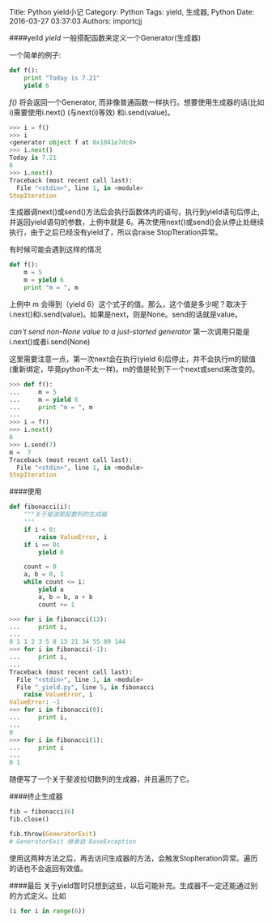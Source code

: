 Title: Python yield小记
Category: Python
Tags: yield, 生成器, Python
Date: 2016-03-27 03:37:03
Authors: importcjj

####yeild
*yield* 一般搭配函数来定义一个Generator(生成器)

一个简单的例子:

```python
def f():
	print "Today is 7.21"
	yield 6
```
*f()* 将会返回一个Generator, 而非像普通函数一样执行。想要使用生成器的话(比如 i)需要使用i.next() (与next(i)等效) 和i.send(value)。

```python
>>> i = f()
>>> i
<generator object f at 0x1041e7dc0>
>>> i.next()
Today is 7.21
6
>>> i.next()
Traceback (most recent call last):
  File "<stdin>", line 1, in <module>
StopIteration
```
生成器调next()或send()方法后会执行函数体内的语句，执行到yield语句后停止, 并返回yield语句的参数，上例中就是 6。再次使用next()或send()会从停止处继续执行，由于之后已经没有yield了，所以会raise StopTteration异常。

有时候可能会遇到这样的情况

```python
def f():
	m = 5
	m = yield 6
	print "m = ", m
```
上例中 m 会得到（yield 6）这个式子的值。那么，这个值是多少呢？取决于i.next()和i.send(value)。如果是next，则是None。send的话就是value。

*can't send non-None value to a just-started generator* 第一次调用只能是
i.next()或者i.send(None)

这里需要注意一点，第一次next会在执行(yield 6)后停止，并不会执行m的赋值(重新绑定，毕竟python不太一样)。m的值是轮到下一个next或send来改变的。

```python
>>> def f():
...     m = 5 
...     m = yield 6
...     print "m = ", m
... 
>>> i = f()
>>> i.next()
6
>>> i.send(7)
m =  7
Traceback (most recent call last):
  File "<stdin>", line 1, in <module>
StopIteration
```

####使用
```python
def fibonacci(i):
    """关于斐波那契数列的生成器
    """
    if i < 0:
        raise ValueError, i
    if i == 0:
        yield 0

    count = 0
    a, b = 0, 1
    while count <= i:
        yield a
        a, b = b, a + b
        count += 1

>>> for i in fibonacci(13):
...     print i,
... 
0 1 1 2 3 5 8 13 21 34 55 89 144
>>> for i in fibonacci(-1):
...     print i,
... 
Traceback (most recent call last):
  File "<stdin>", line 1, in <module>
  File "_yield.py", line 5, in fibonacci
    raise ValueError, i
ValueError: -1
>>> for i in fibonacci(0):
...     print i,
... 
0
>>> for i in fibonacci(1):
...     print i
... 
0 1
```
随便写了一个关于斐波拉切数列的生成器，并且遍历了它。

####终止生成器
```python
fib = fibonacci(6)
fib.close()
```
```python
fib.throw(GeneratorExit)
# GeneratorExit 继承自 BaseException
```
使用这两种方法之后，再去访问生成器的方法，会触发StopIteration异常。遍历的话也不会返回有效值。

####最后
关于yield暂时只想到这些，以后可能补充。生成器不一定还能通过别的方式定义。比如

```python
(i for i in range(6))
```